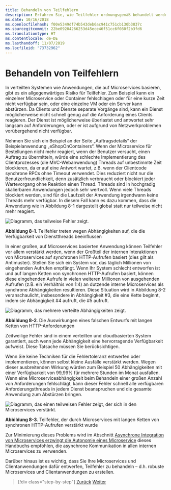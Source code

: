 ```yaml
---
title: Behandeln von Teilfehlern
description: Erfahren Sie, wie Teilfehler ordnungsgemäß behandelt werden. Ein Microservice ist möglicherweise nicht voll funktionsfähig, kann aber möglicherweise noch weitere nützliche Aufgaben ausführen.
ms.date: 10/16/2018
ms.openlocfilehash: f00e5349df74b543deb6ac941c751cb130b3837c
ms.sourcegitcommit: 22be09204266253d45ece46f51cc6f080f2b3fd6
ms.translationtype: HT
ms.contentlocale: de-DE
ms.lasthandoff: 11/07/2019
ms.locfileid: "73732962"
---
```

# <a name="handle-partial-failure"></a>Behandeln von Teilfehlern

In verteilten Systemen wie Anwendungen, die auf Microservices basieren, gibt es ein allgegenwärtiges Risiko für Teilfehler. Zum Beispiel kann ein einzelner Microservice oder Container fehlschlagen oder für eine kurze Zeit nicht verfügbar sein, oder eine einzelne VM oder ein Server kann abstürzen. Da Clients und Dienste separate Vorgänge sind, kann ein Dienst möglicherweise nicht schnell genug auf die Anforderung eines Clients reagieren. Der Dienst ist möglicherweise überlastet und antwortet sehr langsam auf Anforderungen, oder er ist aufgrund von Netzwerkproblemen vorübergehend nicht verfügbar.

Nehmen Sie sich ein Beispiel an der Seite „Auftragsdetails“ der Beispielanwendung „eShopOnContainers“. Wenn der Microservice für Bestellungen nicht mehr reagiert, wenn der Benutzer versucht, einen Auftrag zu übermitteln, würde eine schlechte Implementierung des Clientprozesses (die MVC-Webanwendung) Threads auf unbestimmte Zeit blockieren, da er auf eine Antwort wartet, z.B. wenn der Clientcode synchrone RPCs ohne Timeout verwendet. Dies reduziert nicht nur die Benutzerfreundlichkeit, denn zusätzlich verbraucht oder blockiert jeder Wartevorgang ohne Reaktion einen Thread. Threads sind in hochgradig skalierbaren Anwendungen jedoch sehr wertvoll. Wenn viele Threads blockiert werden, sind für die Laufzeit der Anwendung irgendwann keine Threads mehr verfügbar. In diesem Fall kann es dazu kommen, dass die Anwendung wie in Abbildung 8-1 dargestellt global statt nur teilweise nicht mehr reagiert.

![Diagramm, das teilweise Fehler zeigt.](./media/handle-partial-failure/partial-failures-diagram.png)

**Abbildung 8-1**. Teilfehler treten wegen Abhängigkeiten auf, die die Verfügbarkeit von Dienstthreads beeinflussen

In einer großen, auf Microservices basierten Anwendung können Teilfehler vor allem verstärkt werden, wenn der Großteil der internen Interaktionen von Microservices auf synchronen HTTP-Aufrufen basiert (dies gilt als Antimuster). Stellen Sie sich ein System vor, das täglich Millionen von eingehenden Aufrufen empfängt. Wenn Ihr System schlecht entworfen ist und auf langen Ketten von synchronen HTTP-Aufrufen basiert, können diese eingehenden Aufrufe in vielen weiteren Millionen von ausgehenden Aufrufen (z.B. ein Verhältnis von 1:4) an dutzende interne Microservices als synchrone Abhängigkeiten resultieren. Diese Situation wird in Abbildung 8-2 veranschaulicht, insbesondere in Abhängigkeit \#3, die eine Kette beginnt, indem sie Abhängigkeit #4 aufruft, die #5 aufruft.

![Diagramm, das mehrere verteilte Abhängigkeiten zeigt.](./media/handle-partial-failure/multiple-distributed-dependencies.png)

**Abbildung 8-2**. Die Auswirkungen eines falschen Entwurfs mit langen Ketten von HTTP-Anforderungen

Zeitweilige Fehler sind in einem verteilten und cloudbasierten System garantiert, auch wenn jede Abhängigkeit eine hervorragende Verfügbarkeit aufweist. Diese Tatsache müssen Sie berücksichtigen.

Wenn Sie keine Techniken für die Fehlertoleranz entwerfen oder implementieren, können selbst kleine Ausfälle verstärkt werden. Wegen dieser ausbreitenden Wirkung würden zum Beispiel 50 Abhängigkeiten mit einer Verfügbarkeit von 99,99% für mehrere Stunden im Monat ausfallen. Wenn eine Microserviceabhängigkeit beim Behandeln einer großen Anzahl von Anforderungen fehlschlägt, kann dieser Fehler schnell alle verfügbaren Anforderungsthreads in jedem Dienst beanspruchen und die gesamte Anwendung zum Abstürzen bringen.

![Diagramm, das einen teilweisen Fehler zeigt, der sich in den Microservices verstärkt.](./media/handle-partial-failure/partial-failure-amplified-microservices.png)

**Abbildung 8-3**. Teilfehler, der durch Microservices mit langen Ketten von synchronen HTTP-Aufrufen verstärkt wurde

Zur Minimierung dieses Problems wird im Abschnitt [Asynchrone Integration von Microservices erzwingt die Autonomie eines Microservice](../architect-microservice-container-applications/communication-in-microservice-architecture.md#asynchronous-microservice-integration-enforces-microservices-autonomy) dieses Handbuchs empfohlen, die asynchrone Kommunikation in allen internen Microservices zu verwenden.

Darüber hinaus ist es wichtig, dass Sie Ihre Microservices und Clientanwendungen dafür entwerfen, Teilfehler zu behandeln – d.h. robuste Microservices und Clientanwendungen zu erstellen.

>[!div class="step-by-step"]
>[Zurück](index.md)
>[Weiter](partial-failure-strategies.md)
